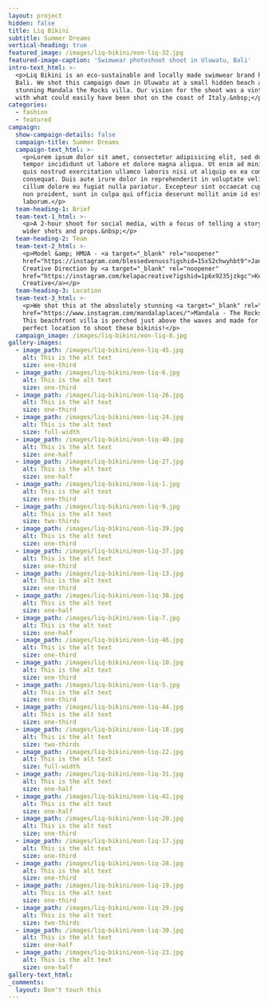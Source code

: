 ```yaml
---
layout: project
hidden: false
title: Liq Bikini
subtitle: Summer Dreams
vertical-heading: true
featured_image: /images/liq-bikini/eon-liq-32.jpg
featured-image-caption: 'Swimwear photoshoot shoot in Uluwatu, Bali'
intro-text_html: >-
  <p>Liq Bikini is an eco-sustainable and locally made swimwear brand here in
  Bali. We shot this campaign down in Uluwatu at a small hidden beach and the
  stunning Mandala the Rocks villa. Our vision for the shoot was a vintage vibe
  with what could easily have been shot on the coast of Italy.&nbsp;</p>
categories:
  - fashion
  - featured
campaign:
  show-campaign-details: false
  campaign-title: Summer Dreams
  campaign-text_html: >-
    <p>Lorem ipsum dolor sit amet, consectetur adipisicing elit, sed do eiusmod
    tempor incididunt ut labore et dolore magna aliqua. Ut enim ad minim veniam,
    quis nostrud exercitation ullamco laboris nisi ut aliquip ex ea commodo
    consequat. Duis aute irure dolor in reprehenderit in voluptate velit esse
    cillum dolore eu fugiat nulla pariatur. Excepteur sint occaecat cupidatat
    non proident, sunt in culpa qui officia deserunt mollit anim id est
    laborum.</p>
  team-heading-1: Brief
  team-text-1_html: >-
    <p>A 2-hour shoot for social media, with a focus of telling a story, with
    wider shots and props.&nbsp;</p>
  team-heading-2: Team
  team-text-2_html: >-
    <p>Model &amp; HMUA - <a target="_blank" rel="noopener"
    href="https://instagram.com/blessedvenuss?igshid=15x52chwyhbt9">Jane</a>&nbsp;//
    Creative Direction by <a target="_blank" rel="noopener"
    href="https://instagram.com/kelapacreative?igshid=1p6x9235jzkgc">Kelapa
    Creative</a></p>
  team-heading-3: Location
  team-text-3_html: >-
    <p>We shot this at the absolutely stunning <a target="_blank" rel="noopener"
    href="https://www.instagram.com/mandalaplaces/">Mandala - The Rocks</a>.
    This beachfront villa is perched just above the waves and made for the
    perfect location to shoot these bikinis!</p>
  campaign_image: /images/liq-bikini/eon-liq-8.jpg
gallery-images:
  - image_path: /images/liq-bikini/eon-liq-45.jpg
    alt: This is the alt text
    size: one-third
  - image_path: /images/liq-bikini/eon-liq-6.jpg
    alt: This is the alt text
    size: one-third
  - image_path: /images/liq-bikini/eon-liq-26.jpg
    alt: This is the alt text
    size: one-third
  - image_path: /images/liq-bikini/eon-liq-24.jpg
    alt: This is the alt text
    size: full-width
  - image_path: /images/liq-bikini/eon-liq-40.jpg
    alt: This is the alt text
    size: one-half
  - image_path: /images/liq-bikini/eon-liq-27.jpg
    alt: This is the alt text
    size: one-half
  - image_path: /images/liq-bikini/eon-liq-1.jpg
    alt: This is the alt text
    size: one-third
  - image_path: /images/liq-bikini/eon-liq-9.jpg
    alt: This is the alt text
    size: two-thirds
  - image_path: /images/liq-bikini/eon-liq-39.jpg
    alt: This is the alt text
    size: one-third
  - image_path: /images/liq-bikini/eon-liq-37.jpg
    alt: This is the alt text
    size: one-third
  - image_path: /images/liq-bikini/eon-liq-13.jpg
    alt: This is the alt text
    size: one-third
  - image_path: /images/liq-bikini/eon-liq-38.jpg
    alt: This is the alt text
    size: one-half
  - image_path: /images/liq-bikini/eon-liq-7.jpg
    alt: This is the alt text
    size: one-half
  - image_path: /images/liq-bikini/eon-liq-46.jpg
    alt: This is the alt text
    size: one-third
  - image_path: /images/liq-bikini/eon-liq-10.jpg
    alt: This is the alt text
    size: one-third
  - image_path: /images/liq-bikini/eon-liq-5.jpg
    alt: This is the alt text
    size: one-third
  - image_path: /images/liq-bikini/eon-liq-44.jpg
    alt: This is the alt text
    size: one-third
  - image_path: /images/liq-bikini/eon-liq-18.jpg
    alt: This is the alt text
    size: two-thirds
  - image_path: /images/liq-bikini/eon-liq-22.jpg
    alt: This is the alt text
    size: full-width
  - image_path: /images/liq-bikini/eon-liq-31.jpg
    alt: This is the alt text
    size: one-half
  - image_path: /images/liq-bikini/eon-liq-42.jpg
    alt: This is the alt text
    size: one-half
  - image_path: /images/liq-bikini/eon-liq-20.jpg
    alt: This is the alt text
    size: one-third
  - image_path: /images/liq-bikini/eon-liq-17.jpg
    alt: This is the alt text
    size: one-third
  - image_path: /images/liq-bikini/eon-liq-28.jpg
    alt: This is the alt text
    size: one-third
  - image_path: /images/liq-bikini/eon-liq-19.jpg
    alt: This is the alt text
    size: one-third
  - image_path: /images/liq-bikini/eon-liq-29.jpg
    alt: This is the alt text
    size: two-thirds
  - image_path: /images/liq-bikini/eon-liq-30.jpg
    alt: This is the alt text
    size: one-half
  - image_path: /images/liq-bikini/eon-liq-23.jpg
    alt: This is the alt text
    size: one-half
gallery-text_html:
_comments:
  layout: Don't touch this
---
```


